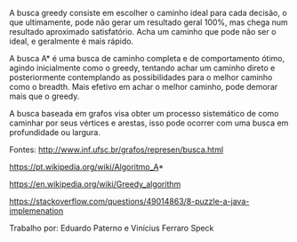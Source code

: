 A busca greedy consiste em escolher o caminho ideal para cada decisão, o que ultimamente, pode não gerar um resultado geral 100%, mas chega num resultado aproximado satisfatório. Acha um caminho que pode não ser o ideal, e geralmente é mais rápido.

A busca A* é uma busca de caminho completa e de comportamento ótimo, agindo inicialmente como o greedy, tentando achar um caminho direto e posteriormente contemplando as possibilidades para o melhor caminho como o breadth. Mais efetivo em achar o melhor caminho, pode demorar mais que o greedy.

A busca baseada em grafos visa obter um processo sistemático de como caminhar por seus vértices e arestas, isso pode ocorrer com uma busca em profundidade ou largura.


Fontes: http://www.inf.ufsc.br/grafos/represen/busca.html

https://pt.wikipedia.org/wiki/Algoritmo_A*

https://en.wikipedia.org/wiki/Greedy_algorithm

https://stackoverflow.com/questions/49014863/8-puzzle-a-java-implemenation


Trabalho por: Eduardo Paterno e Vinícius Ferraro Speck

